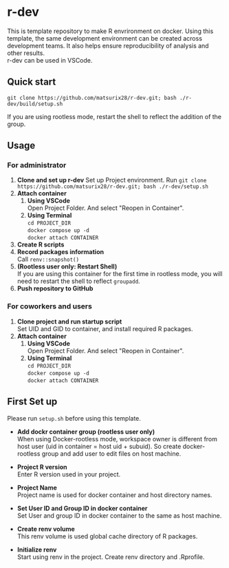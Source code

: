 # r-dev
This is template repository to make R envrironment on docker. Using this template, the same development environment can be created across development teams. It also helps ensure reproducibility of analysis and other results.  
r-dev can be used in VSCode.

## Quick start
```
git clone https://github.com/matsurix28/r-dev.git; bash ./r-dev/build/setup.sh
```
If you are using rootless mode, restart the shell to reflect the addition of the group.

## Usage
### For administrator
1. **Clone and set up r-dev**
Set up Project environment.
Run `git clone https://github.com/matsurix28/r-dev.git; bash ./r-dev/setup.sh`
2. **Attach container**
    1. **Using VSCode**  
       Open Project Folder. And select "Reopen in Container".
    2. **Using Terminal**  
   `cd PROJECT_DIR`  
`docker compose up -d`  
`docker attach CONTAINER`
3. **Create R scripts**
4. **Record packages information**  
   Call `renv::snapshot()`
5. **(Rootless user only: Restart Shell)**  
If you are using this container for the first time in rootless mode, you will need to restart the shell to reflect `groupadd`.   
6. **Push repository to GitHub**
### For coworkers and users
1. **Clone project and run startup script**  
Set UID and GID to container, and install required R packages.
2. **Attach container**
    1. **Using VSCode**  
       Open Project Folder. And select "Reopen in Container".
    2. **Using Terminal**  
    `cd PROJECT_DIR`  
`docker compose up -d`  
`docker attach CONTAINER`

## First Set up
Please run `setup.sh` before using this template.

- **Add dockr container group (rootless user only)**  
When using Docker-rootless mode, workspace owner is different from host user (uid in container = host uid + subuid). So create docker-rootless group and add user to edit files on host machine.

- **Project R version**  
Enter R version used in your project.

- **Project Name**  
Project name is used for docker container and host directory names.

- **Set User ID and Group ID in docker container**  
Set User and group ID in docker container to the same as host machine.

- **Create renv volume**  
This renv volume is used global cache directory of R packages.

- **Initialize renv**  
Start using renv in the project. Create renv directory and .Rprofile.
